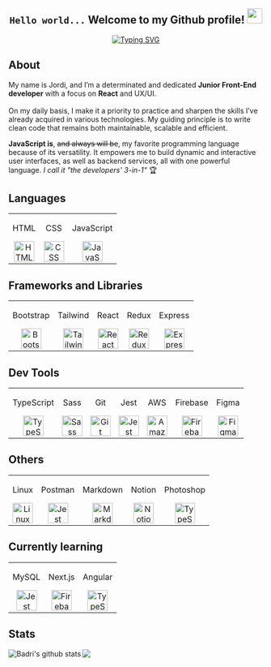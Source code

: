 <div align="center">
  
<h2><code color='green'>Hello world...</code> Welcome to my Github profile! <img src="https://github.com/abdoachhoubi/abdoachhoubi/blob/main/gifs/Hi.gif" width="30"></h2>

<p align="center">
<a href="https://git.io/typing-svg"><img src="https://readme-typing-svg.demolab.com?font=Inter+Tight&weight=500&size=44&duration=4000&pause=2000&color=FFFFFF&center=true&vCenter=true&width=820&height=100&lines=I'm+a+Junior+Front+End+Developer+%F0%9F%A7%91%F0%9F%8F%BB%E2%80%8D%F0%9F%92%BB;Always+craving+for+new+knowladge+%F0%9F%A7%A0;(and+also+ice-cream%2C+let's+be+honest...)+%F0%9F%8D%A6" alt="Typing SVG" /></a>
</p>
</div>

<h2>About</h2>

My name is Jordi, and I’m a determinated and dedicated <b>Junior Front-End developer</b> with a focus on <b>React</b> and UX/UI. 
<br>
<br>
On my daily basis, I make it a priority to practice and sharpen the skills I’ve already acquired in various technologies. My guiding principle is to write clean code that remains both maintainable, scalable and efficient. 
<br>

<b>JavaScript is</b>, <del>and always will be</del>, my favorite programming language because of its versatility. It empowers me to build dynamic and interactive user interfaces, as well as backend services, all with one powerful language. <i>I call it "the developers' 3-in-1"</i> 🏆

<h2>Languages</h2>

<table>
  <tr>
    <td align="center">
      <p>HTML</p>
      <img src="https://skillicons.dev/icons?i=html&theme=dark" height="40px" alt="HTML" />
    </td>
    <td align="center">
      <p>CSS</p>
      <img src="https://skillicons.dev/icons?i=css&theme=dark" height="40px" alt="CSS" />
    </td>
    <td align="center">
      <p>JavaScript</p>
      <img src="https://skillicons.dev/icons?i=js&theme=dark" height="40px" alt="JavaScript" />
    </td>
  </tr>
</table>

<h2>Frameworks and Libraries</h2>

<table>
  <tr>
    <td align="center">
      <p>Bootstrap</p>
      <img src="https://skillicons.dev/icons?i=bootstrap&theme=light" height="40px" alt="Bootstrap" />
    </td>
    <td align="center">
      <p>Tailwind</p>
      <img src="https://skillicons.dev/icons?i=tailwind&theme=light" height="40px" alt="Tailwind" />
    </td>
    <td align="center">
      <p>React</p>
      <img src="https://skillicons.dev/icons?i=react&theme=dark" height="40px" alt="React" />
    </td>
    <td align="center">
      <p>Redux</p>
      <img src="https://skillicons.dev/icons?i=redux&theme=light" height="40px" alt="Redux" />
    </td>
    <td align="center">
      <p>Express</p>
      <img src="https://skillicons.dev/icons?i=express&theme=light" height="40px" alt="Express" />
    </td>
    
  </tr>
</table>

<h2>Dev Tools</h2>

<table>
  <tr>
    <td align="center">
      <p>TypeScript</p>
      <img src="https://skillicons.dev/icons?i=ts&theme=dark" height="40px" alt="TypeScript" />
    </td>
    <td align="center">
      <p>Sass</p>
      <img src="https://skillicons.dev/icons?i=sass&theme=dark" height="40px" alt="Sass" />
    </td>
    <td align="center">
      <p>Git</p>
      <img src="https://skillicons.dev/icons?i=git&theme=dark" height="40px" alt="Git" />
    </td>
    <td align="center">
      <p>Jest</p>
      <img src="https://skillicons.dev/icons?i=jest&theme=dark" height="40px" alt="Jest" />
    </td>
  <td align="center">
      <p>AWS</p>
      <img src="https://skillicons.dev/icons?i=aws&theme=dark" height="40px" alt="Amazon Web Services" />
  </td>
  <td align="center">
      <p>Firebase</p>
      <img src="https://skillicons.dev/icons?i=firebase&theme=light" height="40px" alt="Firebase" />
  </td>
  <td align="center">
      <p>Figma</p>
      <img src="https://skillicons.dev/icons?i=figma&theme=light" height="40px" alt="Figma" />
  </td>
  </tr>
</table>

<h2>Others</h2>

<table>
  <tr>
    <td align="center">
      <p>Linux</p>
      <img src="https://skillicons.dev/icons?i=linux&theme=dark" height="40px" alt="Linux" />
    </td>
<td align="center">
      <p>Postman</p>
      <img src="https://skillicons.dev/icons?i=postman&theme=dark" height="40px" alt="Jest" />
    </td>
    <td align="center">
      <p>Markdown</p>
      <img src="https://skillicons.dev/icons?i=markdown&theme=dark" height="40px" alt="Markdown" />
    </td>
    <td align="center">
      <p>Notion</p>
      <img src="https://skillicons.dev/icons?i=notion&theme=dark" height="40px" alt="Notion" />
    </td>
    <td align="center">
      <p>Photoshop</p>
      <img src="https://skillicons.dev/icons?i=ps&theme=dark" height="40px" alt="TypeScript" />
    </td>
    
  </tr>
</table>

<h2>Currently learning</h2>

<table>
  <tr>
<td align="center">
      <p>MySQL</p>
      <img src="https://skillicons.dev/icons?i=mysql&theme=dark" height="40px" alt="Jest" />
    </td>
    <td align="center">
      <p>Next.js</p>
      <img src="https://skillicons.dev/icons?i=nextjs&theme=light" height="40px" alt="Firebase" />
    </td>
    <td align="center">
      <p>Angular</p>
      <img src="https://skillicons.dev/icons?i=angular&theme=dark" height="40px" alt="TypeScript" />
    </td>
  </tr>
</table>


<h2>Stats</h2>

<div align="justify">
  <a href="https://github.com/anuraghazra/github-readme-stats">
  <img align="left" src="https://github-readme-stats.anuraghazra1.vercel.app/api?username=codingjordi&show_icons=true&include_all_commits=true&theme=onedark" alt="Badri's github stats" />
</a>

<a href="https://github.com/anuraghazra/github-readme-stats">
  <!-- Change the `github-readme-stats.anuraghazra1.vercel.app` to `github-readme-stats.vercel.app`  -->
  <img align="left" src="https://github-readme-stats.anuraghazra1.vercel.app/api/top-langs/?username=codingjordi&layout=compact&theme=onedark" />
</a>
  
</div>


<!--
**codingjordi/codingjordi** is a ✨ _special_ ✨ repository because its `README.md` (this file) appears on your GitHub profile.

Here are some ideas to get you started:

- 🔭 I’m currently working on ...
- 🌱 I’m currently learning ...
- 👯 I’m looking to collaborate on ...
- 🤔 I’m looking for help with ...
- 💬 Ask me about ...
- 📫 How to reach me: ...
- 😄 Pronouns: ...
- ⚡ Fun fact: ...
- +ç

-->
